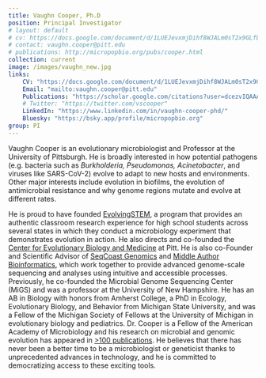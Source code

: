 ```yaml
---
title: Vaughn Cooper, Ph.D
position: Principal Investigator
# layout: default
# cv: https://docs.google.com/document/d/1LUEJevxmjDihf8WJALm0sT2x9GLfLq43CGAdpk9QjXs/preview
# contact: vaughn.cooper@pitt.edu
# publications: http://micropopbio.org/pubs/cooper.html
collection: current
image: /images/vaughn_new.jpg
links:
    CV: "https://docs.google.com/document/d/1LUEJevxmjDihf8WJALm0sT2x9GLfLq43CGAdpk9QjXs/preview"
    Email: "mailto:vaughn.cooper@pitt.edu"
    Publications: "https://scholar.google.com/citations?user=dcezvIQAAAAJ&hl=en&oi=ao"
    # Twitter: "https://twitter.com/vscooper"
    LinkedIn: "https://www.linkedin.com/in/vaughn-cooper-phd/"
    Bluesky: "https://bsky.app/profile/micropopbio.org"
group: PI
---
```

Vaughn Cooper is an evolutionary microbiologist and Professor at the University of Pittsburgh. He is broadly interested in how potential pathogens (e.g. bacteria such as <i> Burkholderia, Pseudomonas, Acinetobacter</i>, and viruses like SARS-CoV-2) evolve to adapt to new hosts and environments. Other major interests include evolution in biofilms, the evolution of antimicrobial resistance and why genome regions mutate and evolve at different rates. 

He is proud to have founded [EvolvingSTEM](http://evolvingstem.org), a program that provides an authentic classroom research experience for high school students across several states in which they conduct a microbiology experiment that demonstrates evolution in action. He also directs and co-founded the [Center for Evolutionary Biology and Medicine](https://www.cebam.pitt.edu/) at Pitt. He is also co-Founder and Scientific Advisor of [SeqCoast Genomics](https://seqcoast.com/) and [Middle Author Bioinformatics](https://midauthorbio.com), which work together to provide advanced genome-scale sequencing and analyses using intuitive and accessible processes. Previously, he co-founded the Microbial Genome Sequencing Center (MiGS) and was a professor at the University of New Hampshire. 
He has an AB in Biology with honors from Amherst College, a PhD in Ecology, Evolutionary Biology, and Behavior from Michigan State University, and was a Fellow of the Michigan Society of Fellows at the University of Michigan in evolutionary biology and pediatrics. Dr. Cooper is a Fellow of the American Academy of Microbiology and his research on microbial and genomic evolution has appeared in [>100 publications](https://scholar.google.com/citations?user=dcezvIQAAAAJ&hl=en&oi=ao). He believes that there has never been a better time to be a microbiologist or geneticist thanks to unprecedented advances in technology, and he is committed to democratizing access to these exciting tools.

